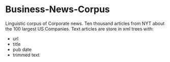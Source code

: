 Business-News-Corpus
====================

Linguistic corpus of Corporate news. Ten thousand articles from NYT about the 100 largest US Companies. 
Text articles are store in xml trees with:

- url
- title
- pub date
- trimmed text
